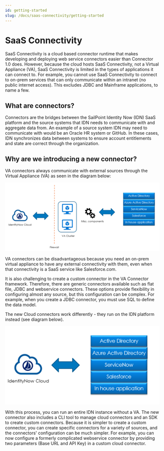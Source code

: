```yaml
---
id: getting-started
slug: /docs/saas-connectivity/getting-started
---
```

# SaaS Connectivity

SaaS Connectivity is a cloud based connector runtime that makes developing and deploying web service connectors easier than Connector 1.0 does.  However, because the cloud hosts SaaS Connectivity, not a Virtual Appliance (VA), SaaS Connectivity is limited in the types of applications it can connect to.  For example, you cannot use SaaS Connectivity to connect to on-prem services that can only communicate within an intranet (no public internet access).  This excludes JDBC and Mainframe applications, to name a few.

## What are connectors?

Connectors are the bridges between the SailPoint Identity Now (IDN) SaaS platform and the source systems that IDN needs to communicate with and aggregate data from. An example of a source system IDN may need to communicate with would be an Oracle HR system or GitHub. In these cases, IDN synchronizes data between systems to ensure account entitlements and state are correct through the organization.

## Why are we introducing a new connector?

VA connectors always communicate with external sources through the Virtual Appliance (VA) as seen in the diagram below:

![Old Connectivity](./img/old_connectivity_diagram.png)

VA connectors can be disadvantageous because you need an on-prem virtual appliance to have any external connectivity with them, even when that connectivity is a SaaS service like Salesforce.com. 

It is also challenging to create a custom connector in the VA Connector framework. Therefore, there are generic connectors available such as flat file, JDBC and webservice connectors. These options provide flexibility in configuring almost any source, but this configuration can be complex. For example, when you create a JDBC connector, you must use SQL to define the data model.

The new Cloud connectors work differently - they run on the IDN platform instead (see diagram below).

![New Connectivity](./img/new_connectivity_diagram.png)

With this process, you can run an entire IDN instance without a VA. The new connector also includes a CLI tool to manage cloud connectors and an SDK to create custom connectors. Because it is simpler to create a custom connector, you can create specific connectors for a variety of sources, and the connectors' configuration can be much simpler. For example, you can now configure a formerly complicated webservice connector by providing two parameters (Base URL and API Key) in a custom cloud connector.